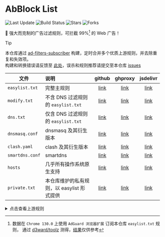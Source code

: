 # AbBlock List

![Last Update](https://img.shields.io/github/last-commit/xndeye/adblock_list?style=flat-square&branch=release)
![Build Status](https://img.shields.io/github/actions/workflow/status/xndeye/adblock_list/auto-update.yml?branch=main&style=flat-square)
![Stars](https://img.shields.io/github/stars/xndeye/adblock_list?style=flat-square)
![Forks](https://img.shields.io/github/forks/xndeye/adblock_list?style=flat-square)


💪 强大而克制的广告过滤规则，可拦截 99%[^1] 的 Web 广告！

> [!TIP]
> 本仓库通过 [ad-filters-subscriber](https://github.com/fordes123/ad-filters-subscriber/) 构建，定时合并多个优质上游规则，并去除重复和失效项。  
> 构建和转换错误请反馈至 [此处](https://github.com/fordes123/ad-filters-subscriber/issues)，误杀和规则推荐请提交至本仓库 [issues](https://github.com/xndeye/adblock_list/issues)

| 文件              | 说明                          |        github        |         ghproxy          |         jsdelivr          |
|-----------------|:----------------------------|:--------------------:|:------------------------:|:-------------------------:|
| `easylist.txt`  | 完整主规则                       | [link][easylist-raw] | [link][easylist-ghproxy] | [link][easylist-jsdelivr] |
| `modify.txt`    | 不含 DNS 过滤规则的 `easylist.txt` |  [link][modify-raw]  |  [link][modify-ghproxy]  |  [link][modify-jsdelivr]  |
| `dns.txt`       | 仅含 DNS 过滤规则的 `easylist.txt` |   [link][dns-raw]    |   [link][dns-ghproxy]    |   [link][dns-jsdelivr]    |
| `dnsmasq.conf`  | dnsmasq 及其衍生版本              | [link][dnsmasq-raw]  | [link][dnsmasq-ghproxy]  | [link][dnsmasq-jsdelivr]  |
| `clash.yaml`    | clash 及其衍生版本                |  [link][clash-raw]   |  [link][clash-ghproxy]   |  [link][clash-jsdelivr]   |
| `smartdns.conf` | smartdns                    | [link][smartdns-raw] | [link][smartdns-ghproxy] | [link][smartdns-jsdelivr] |
| `hosts`         | 几乎所有操作系统原生支持                |  [link][hosts-raw]   |  [link][hosts-ghproxy]   |  [link][hosts-jsdelivr]   |
| `private.txt`   | 本仓库维护的私有规则，以 easylist 形式提供  | [link][private-raw]  | [link][private-ghproxy]  | [link][private-jsdelivr]  |

[easylist-raw]: https://raw.githubusercontent.com/star1145209/adblock_list/main/rule/easylist.txt

[easylist-ghproxy]: https://ghproxy.net/https://raw.githubusercontent.com/star1145209/adblock_list/main/rule/easylist.txt

[easylist-jsdelivr]: https://gcore.jsdelivr.net/gh/star1145209/adblock_list/rule/easylist.txt

[modify-raw]: https://raw.githubusercontent.com/star1145209/adblock_list/main/rule/modify.txt

[modify-ghproxy]: https://ghproxy.net/https://raw.githubusercontent.com/star1145209/adblock_list/main/rule/modify.txt

[modify-jsdelivr]: https://gcore.jsdelivr.net/gh/star1145209/adblock_list/rule/modify.txt

[dns-raw]: https://raw.githubusercontent.com/star1145209/adblock_list/main/rule/dns.txt

[dns-ghproxy]: https://ghproxy.net/https://raw.githubusercontent.com/star1145209/adblock_list/main/rule/dns.txt

[dns-jsdelivr]: https://gcore.jsdelivr.net/gh/star1145209/adblock_list/rule/dns.txt

[dnsmasq-raw]: https://raw.githubusercontent.com/star1145209/adblock_list/main/rule/dnsmasq.conf

[dnsmasq-ghproxy]: https://ghproxy.net/https://raw.githubusercontent.com/star1145209/adblock_list/main/rule/dnsmasq.conf

[dnsmasq-jsdelivr]: https://gcore.jsdelivr.net/gh/star1145209/adblock_list/rule/dnsmasq.conf

[clash-raw]: https://raw.githubusercontent.com/star1145209/adblock_list/main/rule/clash.yaml

[clash-ghproxy]: https://ghproxy.net/https://raw.githubusercontent.com/star1145209/adblock_list/main/rule/clash.yaml

[clash-jsdelivr]: https://gcore.jsdelivr.net/gh/star1145209/adblock_list/rule/clash.yaml

[smartdns-raw]: https://raw.githubusercontent.com/star1145209/adblock_list/main/rule/smartdns.conf

[smartdns-ghproxy]: https://ghproxy.net/https://raw.githubusercontent.com/star1145209/adblock_list/main/rule/smartdns.conf

[smartdns-jsdelivr]: https://gcore.jsdelivr.net/gh/star1145209/adblock_list/rule/smartdns.conf

[hosts-raw]: https://raw.githubusercontent.com/star1145209/adblock_list/main/rule/hosts

[hosts-ghproxy]: https://ghproxy.net/https://raw.githubusercontent.com/star1145209/adblock_list/main/rule/hosts

[hosts-jsdelivr]: https://gcore.jsdelivr.net/gh/star1145209/adblock_list/rule/hosts

[private-raw]: https://raw.githubusercontent.com/star1145209/adblock_list/main/rule/private.txt

[private-ghproxy]: https://ghproxy.net/https://raw.githubusercontent.com/star1145209/adblock_list/main/rule/private.txt

[private-jsdelivr]: https://gcore.jsdelivr.net/gh/star1145209/adblock_list/rule/private.txt

<details>
<summary>点击查看上游规则</summary>
<ul>
    <li><a href="https://raw.githubusercontent.com/AdguardTeam/FiltersRegistry/master/filters/filter_2_Base/filter.txt">AdGuard 基础过滤器</a></li>
    <li><a href="https://raw.githubusercontent.com/AdguardTeam/FiltersRegistry/master/filters/filter_11_Mobile/filter.txt">AdGuard 移动广告过滤器</a></li>
    <li><a href="https://raw.githubusercontent.com/AdguardTeam/FiltersRegistry/master/filters/filter_3_Spyware/filter.txt">AdGuard 防跟踪保护过滤器</a></li>
    <li><a href="https://raw.githubusercontent.com/AdguardTeam/FiltersRegistry/master/filters/filter_17_TrackParam/filter.txt">AdGuard URL跟踪过滤器</a></li>
    <li><a href="https://raw.githubusercontent.com/AdguardTeam/FiltersRegistry/master/filters/filter_14_Annoyances/filter.txt">AdGuard 恼人广告过滤器</a></li>
    <li><a href="https://raw.githubusercontent.com/AdguardTeam/FiltersRegistry/master/filters/filter_10_Useful/filter.txt">AdGuard 解除搜索广告和自我推销过滤器</a></li>
    <li><a href="https://raw.githubusercontent.com/AdguardTeam/FiltersRegistry/master/filters/filter_224_Chinese/filter.txt">AdGuard 中文过滤器</a></li>
    <li><a href="https://github.com/TG-Twilight/AWAvenue-Adblock-Rule">AWAvenue-Adblock-Rule</a></li>
    <li><a href="https://raw.githubusercontent.com/Noyllopa/NoAppDownload/master/NoAppDownload.txt">NoAppDownload</a></li>
    <li><a href="https://github.com/xndeye/web-ad-rule">xndeye/web-ad-rule</a></li>
    <li><a href="https://github.com/xinggsf/Adblock-Plus-Rule">xinggsf/Adblock-Plus-Rule</a></li>
    <li><a href="https://github.com/damengzhu/banad">damengzhu/banad</a></li>
    <li><a href="https://github.com/cjx82630/cjxlist">cjx82630/cjxlist</a></li>
    <li><a href="https://easylist-downloads.adblockplus.org/antiadblockfilters.txt">ABP EasyList</a></li>
    <li><a href="https://easylist-downloads.adblockplus.org/abp-filters-anti-cv.txt">ABP anti-circumvention filter list</a></li>
    <li><a href="https://raw.githubusercontent.com/uBlockOrigin/uAssets/refs/heads/master/filters/privacy.txt">uBlockOrigin privacy</a></li>
    <li><a href="https://raw.githubusercontent.com/SystemJargon/filters/refs/heads/main/telemetry.txt">Telemetry Lists - Aggregated</a></li>
</ul>
</details>

[^1]: 数据在 `Chrome 130.0` 上使用 `AdGuard 浏览器扩展` 订阅本仓库 `easylist.txt` 规则，
通过 [d3ward/toolz](https://d3ward.github.io/toolz/adblock.html) 测得，[结果](https://github.com/user-attachments/assets/76ccfcac-9ffd-4bed-89d7-08cdfe6cc33d)仅供参考
